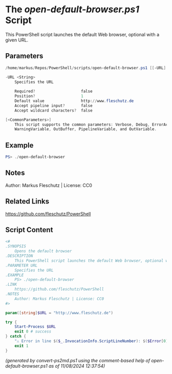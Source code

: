 The *open-default-browser.ps1* Script
===========================

This PowerShell script launches the default Web browser, optional with a given URL.

Parameters
----------
```powershell
/home/markus/Repos/PowerShell/scripts/open-default-browser.ps1 [[-URL] <String>] [<CommonParameters>]

-URL <String>
    Specifies the URL
    
    Required?                    false
    Position?                    1
    Default value                http://www.fleschutz.de
    Accept pipeline input?       false
    Accept wildcard characters?  false

[<CommonParameters>]
    This script supports the common parameters: Verbose, Debug, ErrorAction, ErrorVariable, WarningAction, 
    WarningVariable, OutBuffer, PipelineVariable, and OutVariable.
```

Example
-------
```powershell
PS> ./open-default-browser

```

Notes
-----
Author: Markus Fleschutz | License: CC0

Related Links
-------------
https://github.com/fleschutz/PowerShell

Script Content
--------------
```powershell
<#
.SYNOPSIS
	Opens the default browser
.DESCRIPTION
	This PowerShell script launches the default Web browser, optional with a given URL.
.PARAMETER URL
	Specifies the URL
.EXAMPLE
	PS> ./open-default-browser
.LINK
	https://github.com/fleschutz/PowerShell
.NOTES
	Author: Markus Fleschutz | License: CC0
#>

param([string]$URL = "http://www.fleschutz.de")

try {
	Start-Process $URL
	exit 0 # success
} catch {
	"⚠️ Error in line $($_.InvocationInfo.ScriptLineNumber): $($Error[0])"
	exit 1
}
```

*(generated by convert-ps2md.ps1 using the comment-based help of open-default-browser.ps1 as of 11/08/2024 12:37:54)*
